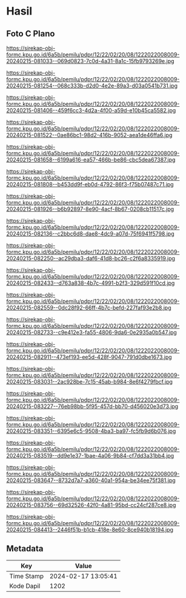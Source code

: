 # Hasil

## Foto C Plano

https://sirekap-obj-formc.kpu.go.id/6a5b/pemilu/pdpr/12/22/02/20/08/1222022008009-20240215-081033--069d0823-7c0d-4a31-8a1c-15fb9793269e.jpg

https://sirekap-obj-formc.kpu.go.id/6a5b/pemilu/pdpr/12/22/02/20/08/1222022008009-20240215-081254--068c333b-d2d0-4e2e-89a3-d03a0541b731.jpg

https://sirekap-obj-formc.kpu.go.id/6a5b/pemilu/pdpr/12/22/02/20/08/1222022008009-20240215-081406--459f6cc3-4d2a-4f00-a59d-e10b45ca5582.jpg

https://sirekap-obj-formc.kpu.go.id/6a5b/pemilu/pdpr/12/22/02/20/08/1222022008009-20240215-081522--0ae86bc1-98d2-416b-9052-aea1de46ffa6.jpg

https://sirekap-obj-formc.kpu.go.id/6a5b/pemilu/pdpr/12/22/02/20/08/1222022008009-20240215-081658--6199a616-ea57-466b-be86-cbc5dea67387.jpg

https://sirekap-obj-formc.kpu.go.id/6a5b/pemilu/pdpr/12/22/02/20/08/1222022008009-20240215-081808--b453dd9f-eb0d-4792-86f3-f75b07487c71.jpg

https://sirekap-obj-formc.kpu.go.id/6a5b/pemilu/pdpr/12/22/02/20/08/1222022008009-20240215-081926--b6b92897-8e90-4acf-8b67-0208cb11517c.jpg

https://sirekap-obj-formc.kpu.go.id/6a5b/pemilu/pdpr/12/22/02/20/08/1222022008009-20240215-082136--c2bbc6d8-dae8-4dc9-a07d-75f6941f5798.jpg

https://sirekap-obj-formc.kpu.go.id/6a5b/pemilu/pdpr/12/22/02/20/08/1222022008009-20240215-082250--ac29dba3-daf6-41d8-bc26-c2f6a8335919.jpg

https://sirekap-obj-formc.kpu.go.id/6a5b/pemilu/pdpr/12/22/02/20/08/1222022008009-20240215-082433--d763a838-4b7c-4991-b2f3-329d591f10cd.jpg

https://sirekap-obj-formc.kpu.go.id/6a5b/pemilu/pdpr/12/22/02/20/08/1222022008009-20240215-082559--0dc28f92-66ff-4b7c-befd-227faf93e2b8.jpg

https://sirekap-obj-formc.kpu.go.id/6a5b/pemilu/pdpr/12/22/02/20/08/1222022008009-20240215-082733--c9e412e3-fa55-4806-9da6-0e2935a0b547.jpg

https://sirekap-obj-formc.kpu.go.id/6a5b/pemilu/pdpr/12/22/02/20/08/1222022008009-20240215-082911--473ef193-ee5d-428f-9047-791d0dbe1673.jpg

https://sirekap-obj-formc.kpu.go.id/6a5b/pemilu/pdpr/12/22/02/20/08/1222022008009-20240215-083031--2ac928be-7c15-45ab-b984-8e6f4279fbcf.jpg

https://sirekap-obj-formc.kpu.go.id/6a5b/pemilu/pdpr/12/22/02/20/08/1222022008009-20240215-083227--76eb98bb-5f95-457d-bb70-d456020e3d73.jpg

https://sirekap-obj-formc.kpu.go.id/6a5b/pemilu/pdpr/12/22/02/20/08/1222022008009-20240215-083351--6395e6c5-9508-4ba3-ba97-fc5fb9d6b076.jpg

https://sirekap-obj-formc.kpu.go.id/6a5b/pemilu/pdpr/12/22/02/20/08/1222022008009-20240215-083519--dd9e1e37-1bae-4a06-9b84-cf7dd3a31bb4.jpg

https://sirekap-obj-formc.kpu.go.id/6a5b/pemilu/pdpr/12/22/02/20/08/1222022008009-20240215-083647--8732d7a7-a360-40a1-954a-be34ee75f381.jpg

https://sirekap-obj-formc.kpu.go.id/6a5b/pemilu/pdpr/12/22/02/20/08/1222022008009-20240215-083756--69d32526-42f0-4a81-95bd-cc24cf287ce8.jpg

https://sirekap-obj-formc.kpu.go.id/6a5b/pemilu/pdpr/12/22/02/20/08/1222022008009-20240215-084413--2446f51b-b1cb-418e-8e60-8ce940b18194.jpg


## Metadata

| Key        | Value               |
| ---------- | ------------------- |
| Time Stamp | 2024-02-17 13:05:41 |
| Kode Dapil | 1202                |




